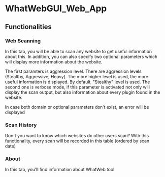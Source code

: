 # WhatWebGUI_Web_App
## Functionalities

### Web Scanning
In this tab, you will be able to scan any website to get useful information about this. In addition, you can also specify two optional parameters which will display more information about the website.

The first paramters is aggression level. There are  aggression levels (Stealthy, Aggressive, Heavy). The more higher level is used, the more useful information is displayed. By default, "Stealthy" level is used.
The second one is verbose mode, if this parameter is activated not only will display the scan output, but also information about every plugin found in the website.

In case both domain or optional parameters don't exist, an error will be displayed


### Scan History
Don't you want to know which websites do other users scan? With this functionality, every scan will be recorded in this table (ordered by scan date)


### About
In this tab, you'll find information about WhatWeb tool
